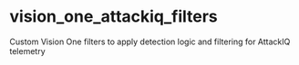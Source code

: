 # vision_one_attackiq_filters
Custom Vision One filters to apply detection logic and filtering for AttackIQ telemetry
